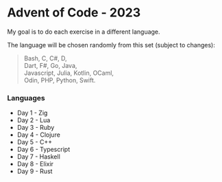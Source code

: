 # Advent of Code - 2023

My goal is to do each exercise in a different language.

The language will be chosen randomly from this set (subject to changes): 
> Bash, C, C#, D, <br>
> Dart, F#, Go, Java, <br>
> Javascript, Julia, Kotlin, OCaml, <br>
> Odin, PHP, Python, Swift. <br>

### Languages
- Day 1 - Zig
- Day 2 - Lua
- Day 3 - Ruby
- Day 4 - Clojure
- Day 5 - C++
- Day 6 - Typescript
- Day 7 - Haskell
- Day 8 - Elixir
- Day 9 - Rust
